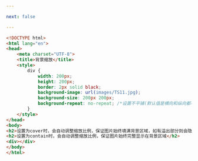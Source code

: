 ```yaml
---

next: false

---
```




<BlogInfo id="59" title="35.背景缩放" author="白日梦想猿" pv=0 read_times=0 pre_cost_time="0分26秒" category="css学习" tag_list="['css学习']" create_time="2020.07.19 10:08:56" update_time="2021.01.08 21:14:26" />

```html
<!DOCTYPE html>
<html lang="en">
<head>
    <meta charset="UTF-8">
    <title>背景缩放</title>
    <style>
        div {
            width: 200px;
            height: 200px;
            border: 2px solid black;
            background-image: url(images/TS11.jpg);
            background-size: 200px 200px;
            background-repeat: no-repeat; /*设置不平铺(默认值是横向和纵向都平铺)*/
        }
    </style>
</head>
<body>
<h2>设置为cover时，会自动调整缩放比例，保证图片始终填满背景区域，如有溢出部分则会隐藏</h2>
<h2>设置为contain时，会自动调整缩放比例，保证图片始终完整显示在背景区域</h2>
<div></div>
</body>
</html>
```



<ActionBox />
